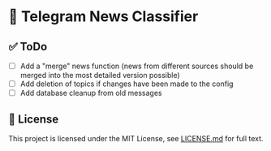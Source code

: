 # 📣 Telegram News Classifier

## ✅ ToDo

- [ ] Add a "merge" news function (news from different sources should be merged into the most detailed version possible)
- [ ] Add deletion of topics if changes have been made to the config
- [ ] Add database cleanup from old messages

## 📃 License

This project is licensed under the MIT License, see [LICENSE.md](/LICENSE.md) for full text.
